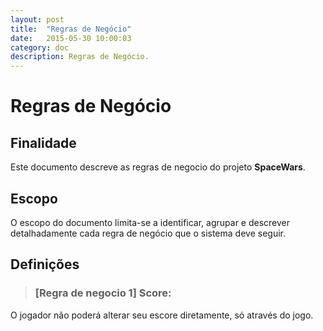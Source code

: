 ```yaml
---
layout: post
title:  "Regras de Negócio"
date:   2015-05-30 10:00:03
category: doc
description: Regras de Negócio.
---
```


# Regras de Negócio

## Finalidade

Este documento descreve as regras de negocio do projeto **SpaceWars**. 

## Escopo

O escopo do documento limita-se a identificar, agrupar e descrever detalhadamente cada regra de negócio que o sistema deve seguir.

## Definições 


>###	[Regra de negocio 1] Score:
O jogador não poderá alterar seu escore diretamente, só através do jogo.
